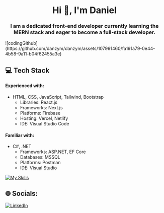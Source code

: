 <h1 align="center">Hi 👋, I'm Daniel</h1>
<h3 align="center">I am a dedicated front-end developer currently learning the MERN stack and eager to become a full-stack developer.</h3>
![codingGithub](https://github.com/danzym/danzym/assets/107991460/fa191a79-0e44-4b58-9a11-b04f62455a3e)


## 💻 Tech Stack
#### Experienced with:
* HTML, CSS, JavaScript, Tailwind, Bootstrap
  * Libraries: React.js
  * Frameworks: Next.js
  * Platforms: Firebase
  * Hosting: Vercel, Netlify
  * IDE: Visual Studio Code
#### Familiar with:
* C#, .NET
  * Frameworks: ASP.NET, EF Core
  * Databases: MSSQL
  * Platforms: Postman
  * IDE: Visual Studio

[![My Skills](https://skillicons.dev/icons?i=html,css,js,tailwind,bootstrap,react,nextjs,firebase,vercel,netlify,vscode,cs,net,postman,visualstudio)](https://skillicons.dev)

## 🌐 Socials:
[![LinkedIn](https://img.shields.io/badge/LinkedIn-%230077B5.svg?logo=linkedin&logoColor=white)](www.linkedin.com/in/danylo-zymbalevskyi)
